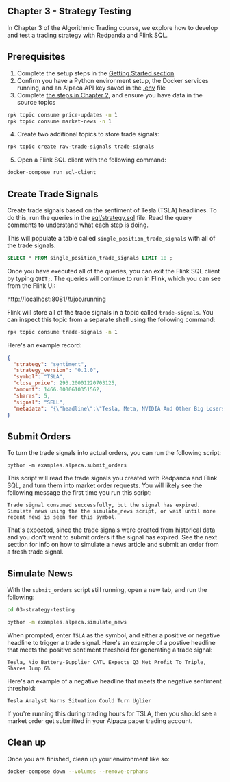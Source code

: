 ## Chapter 3 - Strategy Testing
In Chapter 3 of the Algorithmic Trading course, we explore how to develop and test a trading strategy with Redpanda and Flink SQL.

## Prerequisites
1. Complete the setup steps in the [Getting Started section](../README.md#getting-started)
2. Confirm you have a Python environment setup, the Docker services running, and an Alpaca API key saved in the [.env](../.env) file
3. Complete [the steps in Chapter 2](../02-data-collection/README.md), and ensure you have data in the source topics

  ```sh
  rpk topic consume price-updates -n 1
  rpk topic consume market-news -n 1
  ```
  
4. Create two additional topics to store trade signals:

  ```sh
  rpk topic create raw-trade-signals trade-signals
  ```
5. Open a Flink SQL client with the following command:
  ```sh
  docker-compose run sql-client
  ```

## Create Trade Signals
Create trade signals based on the sentiment of Tesla (TSLA) headlines. To do this, run the queries in the [sql/strategy.sql](sql/strategy.sql) file. Read the query comments to understand what each step is doing.

This will populate a table called `single_position_trade_signals` with all of the trade signals.

```sql
SELECT * FROM single_position_trade_signals LIMIT 10 ;
```
Once you have executed all of the queries, you can exit the Flink SQL client by typing `QUIT;`. The queries will continue to run in Flink, which you can see from the Flink UI:

http://localhost:8081/#/job/running

Flink will store all of the trade signals in a topic called `trade-signals`. You can inspect this topic from a separate shell using the following command:

```sh
rpk topic consume trade-signals -n 1
```

Here's an example record:

```json
{
  "strategy": "sentiment",
  "strategy_version": "0.1.0",
  "symbol": "TSLA",
  "close_price": 293.20001220703125,
  "amount": 1466.0000610351562,
  "shares": 5,
  "signal": "SELL",
  "metadata": "{\"headline\":\"Tesla, Meta, NVIDIA And Other Big Losers From Tuesday\",\"sentiment\":-1}"
}
```

## Submit Orders
To turn the trade signals into actual orders, you can run the following script:

```
python -m examples.alpaca.submit_orders
```

This script will read the trade signals you created with Redpanda and Flink SQL, and turn them into market order requests. You will likely see the following message the first time you run this script:

```
Trade signal consumed successfully, but the signal has expired.
Simulate news using the the simulate_news script, or wait until more recent news is seen for this symbol.
```

That's expected, since the trade signals were created from historical data and you don't want to submit orders if the signal has expired. See the next section for info on how to simulate a news article and submit an order from a fresh trade signal.

## Simulate News
With the `submit_orders` script still running, open a new tab, and run the following:

```sh
cd 03-strategy-testing

python -m examples.alpaca.simulate_news
```

When prompted, enter `TSLA` as the symbol, and either a positive or negative headline to trigger a trade signal. Here's an example of a postive headline that meets the positive sentiment threshold for generating a trade signal:

```
Tesla, Nio Battery-Supplier CATL Expects Q3 Net Profit To Triple, Shares Jump 6%
```

Here's an example of a negative headline that meets the negative sentiment threshold:

```
Tesla Analyst Warns Situation Could Turn Uglier
```

If you're running this during trading hours for TSLA, then you should see a market order get submitted in your Alpaca paper trading account.

## Clean up
Once you are finished, clean up your environment like so:

```sh
docker-compose down --volumes --remove-orphans
```
